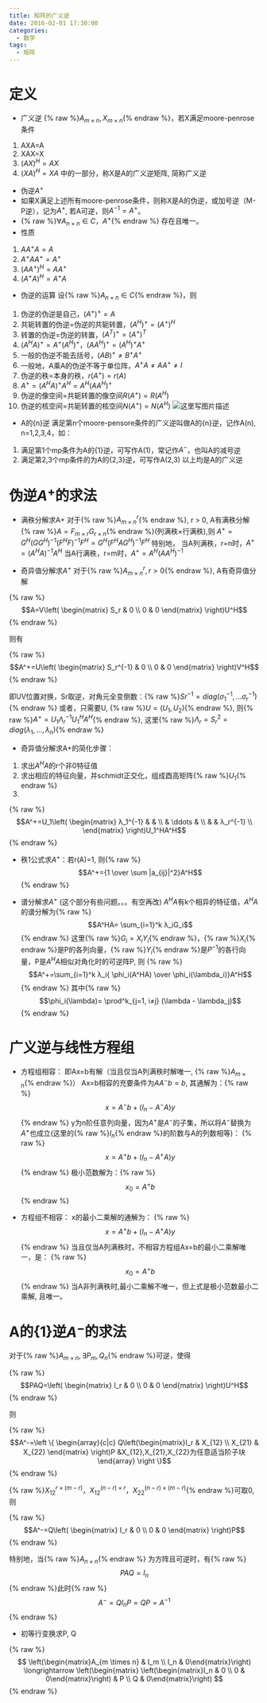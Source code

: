 ```yaml
---
title: 矩阵的广义逆
date: 2016-02-01 17:30:00
categories:
  - 数学
tags: 
  - 矩阵
---
```


# 定义
- 广义逆
{% raw %}$A_{m \times n}, X_{m \times n}${% endraw %}，若X满足moore-penrose条件
1. AXA=A
2. XAX=X
3. $(AX)^H=AX$
4. $(XA)^H=XA$
中的一部分，称X是A的广义逆矩阵, 简称广义逆

- 伪逆$A^+$
 - 如果X满足上述所有moore-penrose条件，则称X是A的伪逆，或加号逆（M-P逆），记为$A^+$, 若A可逆，则$A^{-1} = A^+$。
 - {% raw %}$\forall A_{n \times n} \in C，A^+${% endraw %} 存在且唯一。
 - 性质
 1. $AA^+A=A$
 2. $A^+A A^+= A^+$
 3. $(AA^+)^H = AA^+$
 4. $(A^+A)^H = A^+A$

- 伪逆的运算
设{% raw %}$A_{n \times n} \in C${% endraw %}，则
1. 伪逆的伪逆是自己，$(A^+)^+ = A$
2. 共轭转置的伪逆=伪逆的共轭转置，$(A^H)^+ = (A^+)^H$
3. 转置的伪逆=伪逆的转置，$(A^T)^+ = (A^+)^T$
4. $(A^HA)^+ = A^+(A^H)^+，(AA^H)^+ = (A^H)^+A^+$
5. 一般的伪逆不能去括号，$(AB)^+ ≠ B^+A^+$
6. 一般地，A乘A的伪逆不等于单位阵，$A^+A ≠ AA^+ ≠ I$
7. 伪逆的秩=本身的秩，$r(A^+) = r(A)$
8. $A^+ = (A^HA)^+A^H = A^H (AA^H)^+$ 
9. 伪逆的像空间=共轭转置的像空间$R(A^+) = R(A^H)$
10. 伪逆的核空间=共轭转置的核空间$N(A^+) = N(A^H)$
![这里写图片描述](http://img.blog.csdn.net/20160201113818041)

- A的{n}逆
满足第n个moore-pensore条件的广义逆叫做A的{n}逆，记作A(n), n=1,2,3,4，如：
1. 满足第1个mp条件为A的{1}逆，可写作A(1)，常记作$A^-$，也叫A的减号逆
2. 满足第2,3个mp条件的为A的{2,3}逆，可写作A(2,3)
以上均是A的广义逆

# 伪逆$A^+$的求法
- 满秩分解求A+
对于{% raw %}$A_{m \times n}^r${% endraw %}, r > 0, A有满秩分解 {% raw %}$A=F_{m \times r}G_{r \times n}${% endraw %}(列满秩×行满秩),则
$A^+ = G^H(GG^H)^{-1}(F^HF)^{-1}F^H = G^H(F^HAG^H)^{-1}F^H$
特别地，
当A列满秩，r=n时，$A^+ = (A^HA)^{-1}A^H$
当A行满秩，r=m时，$A^+ = A^H (AA^H)^{-1}$


- 奇异值分解求$A^+$
对于{% raw %}$A_{m \times n}^r, r > 0${% endraw %}, A有奇异值分解

{% raw %}
$$A=V\left(
\begin{matrix}
S_r & 0 \\
0 & 0
\end{matrix}
\right)U^H$$
{% endraw %}

则有

{% raw %}
$$A^+=U\left(
\begin{matrix}
S_r^{-1} & 0 \\
0 & 0
\end{matrix}
\right)V^H$$
{% endraw %}

即UV位置对换，Sr取逆，对角元全变倒数：{% raw %}$Sr^{-1} = diag(σ_1^{-1}, … σ_r^{-1})${% endraw %}
或者，只需要U, {% raw %}$U=(U_1, U_2)${% endraw %}, 则{% raw %}$A^+ = U_1Λ_r^{-1}U_1^HA^H${% endraw %}, 这里{% raw %}$Λ_r=S_r^2=diag(λ_1, …, λ_n)${% endraw %}

- 奇异值分解求A+的简化步骤：
1. 求出$A^HA$的r个非0特征值
2. 求出相应的特征向量，并schmidt正交化，组成酉高矩阵{% raw %}$U_1${% endraw %}
3. 

{% raw %}
$$A^+=U_1\left(
\begin{matrix}
λ_1^{-1} &  & \\
 &  \ddots  &  \\
 & & λ_r^{-1} \\
\end{matrix}
\right)U_1^HA^H$$
{% endraw %}

- 秩1公式求$A^+$：若r(A)=1, 则{% raw %}$$A^+={1 \over \sum |a_{ij}|^2}A^H$${% endraw %}


- 谱分解求$A^+$ (这个部分有些问题。。。有空再改)
$A^HA$有k个相异的特征值，$A^HA$的谱分解为{% raw %}$$A^HA= \sum_{i=1}^k λ_iG_i$${% endraw %}
这里{% raw %}$G_i = X_iY_i${% endraw %}，{% raw %}$X_i${% endraw %}是P的各列向量，{% raw %}$Y_i${% endraw %}是$P^{-1}$的各行向量，P是$A^HA$相似对角化时的可逆阵P, 则
{% raw %}$$A^+=\sum_{i=1}^k λ_i{ \phi_i(A^HA) \over \phi_i(\lambda_i)}A^H$${% endraw %}
其中{% raw %}$$\phi_i(\lambda)= \prod^k_{j=1, i≠j} (\lambda - \lambda_j)$${% endraw %}

# 广义逆与线性方程组
- 方程组相容：
即Ax=b有解（当且仅当A列满秩时解唯一, {% raw %}$A_{m \times n}${% endraw %}）
Ax=b相容的充要条件为$AA^-b=b$, 其通解为：{% raw %}$$x=A^-b+(I_n-A^-A)y$${% endraw %}
y为n阶任意列向量，因为$A^+$是$A^-$的子集，所以将$A^-$替换为$A^+$也成立(这里的{% raw %}$I_n${% endraw %}的阶数与A的列数相等)： {% raw %}$$x=A^+b+(I_n-A^+A)y$${% endraw %}
极小范数解为：{% raw %}$$x_0=A^+b$${% endraw %}

- 方程组不相容：
x的最小二乘解的通解为：
{% raw %}$$x=A^+b+(I_n-A^+A)y$${% endraw %}
当且仅当A列满秩时，不相容方程组Ax=b的最小二乘解唯一，是：
{% raw %}$$x_0=A^+b$${% endraw %}
当A非列满秩时,最小二乘解不唯一，但上式是极小范数最小二乘解, 且唯一。

# A的{1}逆$A^-$的求法
对于{% raw %}$A_{m \times n}, \exists  P_m, Q_n${% endraw %}可逆，使得

{% raw %}
$$PAQ=\left(
\begin{matrix}
I_r & 0 \\
0 & 0
\end{matrix}
\right)U^H$$
{% endraw %}

则 

{% raw %}
$$A^-=\left \{
\begin{array}{c|c}
Q\left(\begin{matrix}I_r & X_{12} \\
X_{21} & X_{22} 
\end{matrix} \right)P &X_{12},X_{21},X_{22}为任意适当阶子块
\end{array} \right \}$$
{% endraw %}

{% raw %}$X_{12}^{r \times (m-r)}， X_{12}^{(n-r) \times r}，X_{22}^{(n-r) \times (m-r)}${% endraw %}可取0, 则

{% raw %}
$$A^-=Q\left( \begin{matrix} I_r & 0 \\
 0 & 0 \end{matrix} \right)P$$
{% endraw %}

特别地，当{% raw %}$A_{n \times n}${% endraw %} 为方阵且可逆时，有{% raw %}$$PAQ=I_n$${% endraw %}此时{% raw %}$$A^- = QI_nP=QP=A^{-1}$${% endraw %}

- 初等行变换求P, Q

{% raw %}
$$
\left(\begin{matrix}A_{m \times n} & I_m \\
I_n & 0\end{matrix}\right) \longrightarrow \left(\begin{matrix} \left(\begin{matrix}I_n & 0 \\
 0 & 0\end{matrix}\right) & P \\
 Q & 0\end{matrix}\right)
$$
{% endraw %}

<div id="container"></div>
<link rel="stylesheet" href="https://imsun.github.io/gitment/style/default.css">
<script src="https://imsun.github.io/gitment/dist/gitment.browser.js"></script>
<script>
var gitment = new Gitment({
  id: 'inverse_matrix',
  title: '广义逆矩阵',
  owner: 'yiyang186',
  repo: 'blog_comment',
  oauth: {
    client_id: '2786ddc8538588bfc0c8',
    client_secret: '83713f049f4b7296d27fe579a30cdfe9e2e45215',
  },
})
gitment.render('container')
</script>